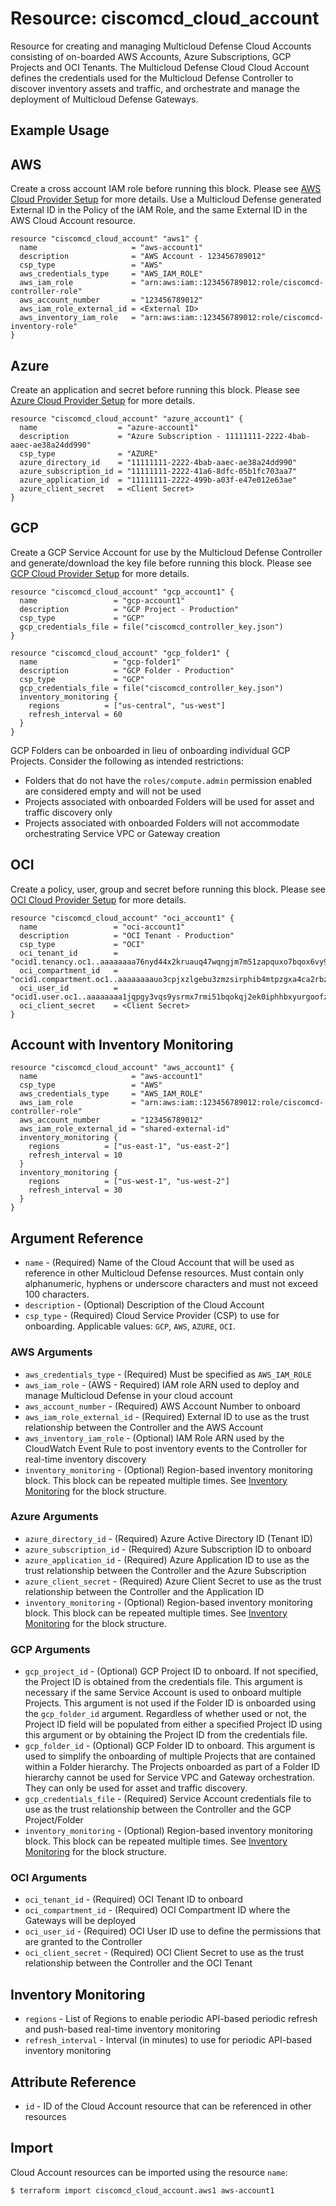 # Resource: ciscomcd_cloud_account
Resource for creating and managing Multicloud Defense Cloud Accounts consisting of on-boarded AWS Accounts, Azure Subscriptions, GCP Projects and OCI Tenants.  The Multicloud Defense Cloud Cloud Account defines the credentials used for the Multicloud Defense Controller to discover inventory assets and traffic, and orchestrate and manage the deployment of Multicloud Defense Gateways.

## Example Usage

## AWS
Create a cross account IAM role before running this block. Please see [AWS Cloud Provider Setup](https://docs.ciscomcd.com/userguide/setup_csp/aws/overview/) for more details. Use a Multicloud Defense generated External ID in the Policy of the IAM Role, and the same External ID in the AWS Cloud Account resource.

```hcl
resource "ciscomcd_cloud_account" "aws1" {
  name                     = "aws-account1"
  description              = "AWS Account - 123456789012"
  csp_type                 = "AWS"
  aws_credentials_type     = "AWS_IAM_ROLE"
  aws_iam_role             = "arn:aws:iam::123456789012:role/ciscomcd-controller-role"
  aws_account_number       = "123456789012"
  aws_iam_role_external_id = <External ID>
  aws_inventory_iam_role   = "arn:aws:iam::123456789012:role/ciscomcd-inventory-role"
}
```

## Azure
Create an application and secret before running this block. Please see [Azure Cloud Provider Setup](https://docs.ciscomcd.com/userguide/setup_csp/azure/overview/) for more details.

```hcl
resource "ciscomcd_cloud_account" "azure_account1" {
  name                  = "azure-account1"
  description           = "Azure Subscription - 11111111-2222-4bab-aaec-ae38a24dd990"
  csp_type              = "AZURE"
  azure_directory_id    = "11111111-2222-4bab-aaec-ae38a24dd990"
  azure_subscription_id = "11111111-2222-41a6-8dfc-05b1fc703aa7"
  azure_application_id  = "11111111-2222-499b-a03f-e47e012e63ae"
  azure_client_secret   = <Client Secret>
}
```

## GCP
Create a GCP Service Account for use by the Multicloud Defense Controller and generate/download the key file before running this block. Please see [GCP Cloud Provider Setup](https://docs.ciscomcd.com/userguide/setup_csp/gcp/overview/) for more details.

```hcl
resource "ciscomcd_cloud_account" "gcp_account1" {
  name                 = "gcp-account1"
  description          = "GCP Project - Production"
  csp_type             = "GCP"
  gcp_credentials_file = file("ciscomcd_controller_key.json")
}
```

```hcl
resource "ciscomcd_cloud_account" "gcp_folder1" {
  name                 = "gcp-folder1"
  description          = "GCP Folder - Production"
  csp_type             = "GCP"
  gcp_credentials_file = file("ciscomcd_controller_key.json")
  inventory_monitoring {
    regions          = ["us-central", "us-west"]
    refresh_interval = 60
  }
}
```

GCP Folders can be onboarded in lieu of onboarding individual GCP Projects.  Consider the following as intended restrictions:
* Folders that do not have the `roles/compute.admin` permission enabled are considered empty and will not be used
* Projects associated with onboarded Folders will be used for asset and traffic discovery only
* Projects associated with onboarded Folders will not accommodate orchestrating Service VPC or Gateway creation

## OCI
Create a policy, user, group and secret before running this block. Please see [OCI Cloud Provider Setup](https://docs.ciscomcd.com/userguide/setup_csp/oci/overview/) for more details.

```hcl
resource "ciscomcd_cloud_account" "oci_account1" {
  name                 = "oci-account1"
  description          = "OCI Tenant - Production"
  csp_type             = "OCI"
  oci_tenant_id        = "ocid1.tenancy.oc1..aaaaaaaa76nyd44x2kruauq47wqngjm7m51zapquxo7bqox6vy9681uz47oq"
  oci_compartment_id   = "ocid1.compartment.oc1..aaaaaaaauo3cpjxzlgebu3zmzsirphib4mtpzgxa4ca2rbzhlbwokpzrjixa"
  oci_user_id          = "ocid1.user.oc1..aaaaaaaa1jqpgy3vqs9ysrmx7rmi51bqokqj2ek0iphhbxyurgoofzh9ymma"
  oci_client_secret    = <Client Secret>
}
```

## Account with Inventory Monitoring
```hcl
resource "ciscomcd_cloud_account" "aws_account1" {
  name                     = "aws-account1"
  csp_type                 = "AWS"
  aws_credentials_type     = "AWS_IAM_ROLE"
  aws_iam_role             = "arn:aws:iam::123456789012:role/ciscomcd-controller-role"
  aws_account_number       = "123456789012"
  aws_iam_role_external_id = "shared-external-id"
  inventory_monitoring {
    regions          = ["us-east-1", "us-east-2"]
    refresh_interval = 10
  }
  inventory_monitoring {
    regions          = ["us-west-1", "us-west-2"]
    refresh_interval = 30
  }
}
```

## Argument Reference
* `name` - (Required) Name of the Cloud Account that will be used as reference in other Multicloud Defense resources. Must contain only alphanumeric, hyphens or underscore characters and must not exceed 100 characters.
* `description` - (Optional) Description of the Cloud Account
* `csp_type` - (Required) Cloud Service Provider (CSP) to use for onboarding. Applicable values: `GCP`, `AWS`, `AZURE`, `OCI`.

### AWS Arguments
* `aws_credentials_type` - (Required) Must be specified as `AWS_IAM_ROLE`
* `aws_iam_role` - (AWS - Required) IAM role ARN used to deploy and manage Multicloud Defense in your cloud account
* `aws_account_number` - (Required) AWS Account Number to onboard
* `aws_iam_role_external_id` - (Required) External ID to use as the trust relationship between the Controller and the AWS Account
* `aws_inventory_iam_role` - (Optional) IAM Role ARN used by the CloudWatch Event Rule to post inventory events to the Controller for real-time inventory discovery
* `inventory_monitoring` - (Optional) Region-based inventory monitoring block. This block can be repeated multiple times. See [Inventory Monitoring](#inventory-monitoring) for the block structure.

### Azure Arguments
* `azure_directory_id` - (Required) Azure Active Directory ID (Tenant ID)
* `azure_subscription_id` - (Required) Azure Subscription ID to onboard
* `azure_application_id` - (Required) Azure Application ID to use as the trust relationship between the Controller and the Azure Subscription
* `azure_client_secret` - (Required) Azure Client Secret to use as the trust relationship between the Controller and the Application ID
* `inventory_monitoring` - (Optional) Region-based inventory monitoring block. This block can be repeated multiple times. See [Inventory Monitoring](#inventory-monitoring) for the block structure.

### GCP Arguments
* `gcp_project_id` - (Optional) GCP Project ID to onboard. If not specified, the Project ID is obtained from the credentials file. This argument is necessary if the same Service Account is used to onboard multiple Projects. This argument is not used if the Folder ID is onboarded using the `gcp_folder_id` argument. Regardless of whether used or not, the Project ID field will be populated from either a specified Project ID using this argument or by obtaining the Project ID from the credentials file.
* `gcp_folder_id` - (Optional) GCP Folder ID to onboard. This argument is used to simplify the onboarding of multiple Projects that are contained within a Folder hierarchy.  The Projects onboarded as part of a Folder ID hierarchy cannot be used for Service VPC and Gateway orchestration.  They can only be used for asset and traffic discovery. 
* `gcp_credentials_file` - (Required) Service Account credentials file to use as the trust relationship between the Controller and the GCP Project/Folder
* `inventory_monitoring` - (Optional) Region-based inventory monitoring block. This block can be repeated multiple times. See [Inventory Monitoring](#inventory-monitoring) for the block structure.

### OCI Arguments
* `oci_tenant_id` - (Required) OCI Tenant ID to onboard
* `oci_compartment_id` - (Required) OCI Compartment ID where the Gateways will be deployed
* `oci_user_id` - (Required) OCI User ID use to define the permissions that are granted to the Controller
* `oci_client_secret` - (Required) OCI Client Secret to use as the trust relationship between the Controller and the OCI Tenant

## Inventory Monitoring
* `regions` - List of Regions to enable periodic API-based periodic refresh and push-based real-time inventory monitoring
* `refresh_interval` - Interval (in minutes) to use for periodic API-based inventory monitoring

## Attribute Reference
* `id` - ID of the Cloud Account resource that can be referenced in other resources

## Import
Cloud Account resources can be imported using the resource `name`:

```hcl
$ terraform import ciscomcd_cloud_account.aws1 aws-account1
```